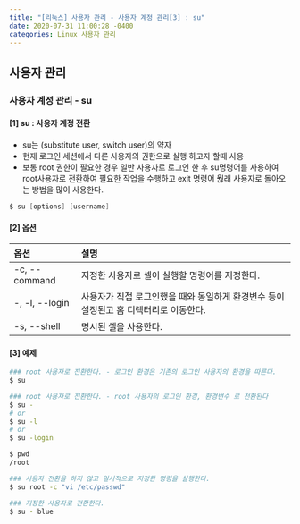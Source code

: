 ```yaml
---
title: "[리눅스] 사용자 관리 - 사용자 계정 관리[3] : su"
date: 2020-07-31 11:00:28 -0400
categories: Linux 사용자 관리
---
```


## 사용자 관리 

### 사용자 계정 관리 - su

#### [1] su : 사용자 계정 전환
- su는 (substitute user, switch user)의 약자
- 현재 로그인 세션에서 다른 사용자의 권한으로 실행 하고자 할때 사용
- 보통 root 권한이 필요한 경우 일반 사용자로 로그인 한 후 su명령어를 사용하여 root사용자로 전환하여 필요한 작업을 수행하고 exit 명령어 웒래 사용자로 돌아오는 방법을 많이 사용한다.

```s
$ su [options] [username]
```

#### [2] 옵션
|옵션|설명|
|:---|:---|
|-c, --command|지정한 사용자로 셀이 실행할 명령어를 지정한다.|
|-, -l, --login|사용자가 직접 로그인했을 때와 동일하게 환경변수 등이 설정된고 홈 디렉터리로 이동한다.| 
|-s, --shell|명시된 셀을 사용한다.|


#### [3] 예제
```bash
### root 사용자로 전환한다. - 로그인 환경은 기존의 로그인 사용자의 환경을 따른다.
$ su

### root 사용자로 전환한다. - root 사용자의 로그인 환경, 환경변수 로 전환된다
$ su -
# or
$ su -l
# or
$ su -login

$ pwd
/root

### 사용자 전환을 하지 않고 일시적으로 지정한 명령을 실행한다.
$ su root -c "vi /etc/passwd"

### 지정한 사용자로 전환한다.
$ su - blue
```